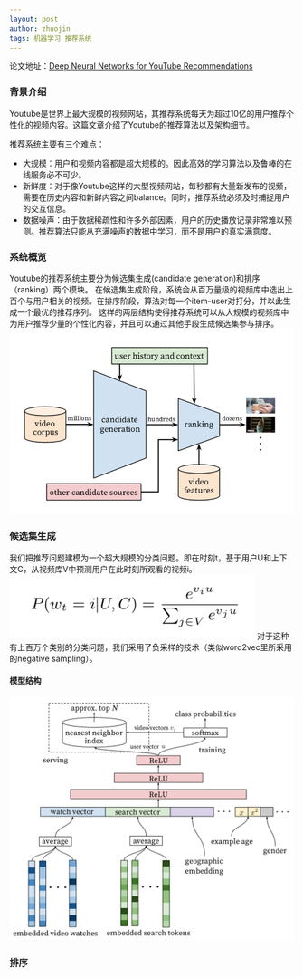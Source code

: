 ```yaml
---
layout: post
author: zhuojin
tags: 机器学习 推荐系统
---
```

论文地址：<a href="https://research.google.com/pubs/archive/45530.pdf">Deep Neural Networks for YouTube Recommendations</a>

<h3>背景介绍</h3>
Youtube是世界上最大规模的视频网站，其推荐系统每天为超过10亿的用户推荐个性化的视频内容。这篇文章介绍了Youtube的推荐算法以及架构细节。

推荐系统主要有三个难点：
- 大规模：用户和视频内容都是超大规模的。因此高效的学习算法以及鲁棒的在线服务必不可少。
- 新鲜度：对于像Youtube这样的大型视频网站，每秒都有大量新发布的视频，需要在历史内容和新鲜内容之间balance。同时，推荐系统必须及时捕捉用户的交互信息。
- 数据噪声：由于数据稀疏性和许多外部因素，用户的历史播放记录非常难以预测。推荐算法只能从充满噪声的数据中学习，而不是用户的真实满意度。

<h3>系统概览</h3>
Youtube的推荐系统主要分为候选集生成(candidate generation)和排序（ranking）两个模块。
在候选集生成阶段，系统会从百万量级的视频库中选出上百个与用户相关的视频。在排序阶段，算法对每一个item-user对打分，并以此生成一个最优的推荐序列。
这样的两层结构使得推荐系统可以从大规模的视频库中为用户推荐少量的个性化内容，并且可以通过其他手段生成候选集参与排序。
<img src="/assets/img/youtube_recsys/sys.png"/>

<h3>候选集生成</h3>
我们把推荐问题建模为一个超大规模的分类问题。即在时刻t，基于用户U和上下文C，从视频库V中预测用户在此时刻所观看的视频i。
<img src="/assets/img/youtube_recsys/matching_formulation.png"/>
对于这种有上百万个类别的分类问题，我们采用了负采样的技术（类似word2vec里所采用的negative sampling）。
<h4>模型结构</h4>
<img src="/assets/img/youtube_recsys/matching_model.png"/>


<h3>排序</h3>

